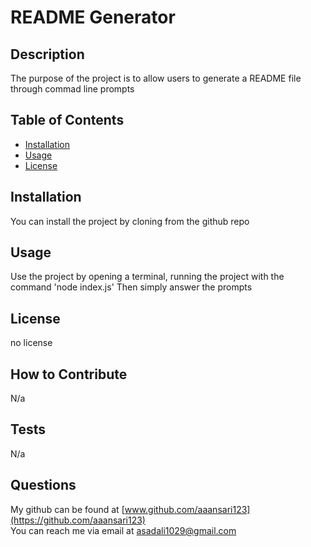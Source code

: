 # README Generator

  

  ## Description
  
  The purpose of the project is to allow users to generate a README file through commad line prompts
  
  ## Table of Contents
  
  - [Installation](#installation)
  - [Usage](#usage)
  - [License](#license)
  
  ## Installation
  
  You can install the project by cloning from the github repo
  
  ## Usage
  
  Use the project by opening a terminal, running the project with the command 'node index.js' Then simply answer the prompts
  
  ## License
  
  no license
  
  ## How to Contribute
  
  N/a
  
  ## Tests
  
  N/a
  
  ## Questions
  My github can be found at [www.github.com/aaansari123](https://github.com/aaansari123)<br/>
  You can reach me via email at [asadali1029@gmail.com](asadali1029@gmail.com)
  